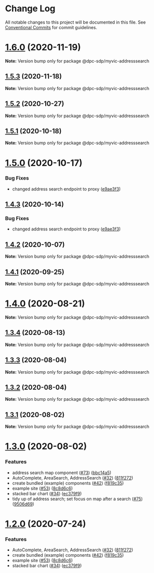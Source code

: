 # Change Log

All notable changes to this project will be documented in this file.
See [Conventional Commits](https://conventionalcommits.org) for commit guidelines.

# [1.6.0](https://github.com/dpc-sdp/myvictoria-vic-gov-au/tree/master/packages/AddressSearch/compare/v1.5.3...v1.6.0) (2020-11-19)

**Note:** Version bump only for package @dpc-sdp/myvic-addresssearch





## [1.5.3](https://github.com/dpc-sdp/myvictoria-vic-gov-au/tree/master/packages/AddressSearch/compare/v1.5.1...v1.5.3) (2020-11-18)

**Note:** Version bump only for package @dpc-sdp/myvic-addresssearch





## [1.5.2](https://github.com/dpc-sdp/myvictoria-vic-gov-au/tree/master/packages/AddressSearch/compare/v1.5.1...v1.5.2) (2020-10-27)

**Note:** Version bump only for package @dpc-sdp/myvic-addresssearch





## [1.5.1](https://github.com/dpc-sdp/myvictoria-vic-gov-au/tree/master/packages/AddressSearch/compare/v1.5.0...v1.5.1) (2020-10-18)

**Note:** Version bump only for package @dpc-sdp/myvic-addresssearch





# [1.5.0](https://github.com/dpc-sdp/myvictoria-vic-gov-au/tree/master/packages/AddressSearch/compare/v1.4.2...v1.5.0) (2020-10-17)


### Bug Fixes

* changed address search endpoint to proxy ([e9ae3f3](https://github.com/dpc-sdp/myvictoria-vic-gov-au/tree/master/packages/AddressSearch/commit/e9ae3f30ac6fa25a2c893f9b27652def1fa8f737))





## [1.4.3](https://github.com/dpc-sdp/myvictoria-vic-gov-au/tree/master/packages/AddressSearch/compare/v1.4.2...v1.4.3) (2020-10-14)


### Bug Fixes

* changed address search endpoint to proxy ([e9ae3f3](https://github.com/dpc-sdp/myvictoria-vic-gov-au/tree/master/packages/AddressSearch/commit/e9ae3f30ac6fa25a2c893f9b27652def1fa8f737))





## [1.4.2](https://github.com/dpc-sdp/myvictoria-vic-gov-au/tree/master/packages/AddressSearch/compare/v1.4.0...v1.4.2) (2020-10-07)

**Note:** Version bump only for package @dpc-sdp/myvic-addresssearch





## [1.4.1](https://github.com/dpc-sdp/myvictoria-vic-gov-au/tree/master/packages/AddressSearch/compare/v1.4.0...v1.4.1) (2020-09-25)

**Note:** Version bump only for package @dpc-sdp/myvic-addresssearch






# [1.4.0](https://github.com/dpc-sdp/myvictoria-vic-gov-au/tree/master/packages/AddressSearch/compare/v1.3.4...v1.4.0) (2020-08-21)

**Note:** Version bump only for package @dpc-sdp/myvic-addresssearch






## [1.3.4](https://github.com/dpc-sdp/myvictoria-vic-gov-au/tree/master/packages/AddressSearch/compare/v1.3.3...v1.3.4) (2020-08-13)

**Note:** Version bump only for package @dpc-sdp/myvic-addresssearch






## [1.3.3](https://github.com/dpc-sdp/myvictoria-vic-gov-au/tree/master/packages/AddressSearch/compare/v1.3.2...v1.3.3) (2020-08-04)

**Note:** Version bump only for package @dpc-sdp/myvic-addresssearch





## [1.3.2](https://github.com/dpc-sdp/myvictoria-vic-gov-au/tree/master/packages/AddressSearch/compare/v1.3.1...v1.3.2) (2020-08-04)

**Note:** Version bump only for package @dpc-sdp/myvic-addresssearch





## [1.3.1](https://github.com/dpc-sdp/myvictoria-vic-gov-au/tree/master/packages/AddressSearch/compare/v1.3.0...v1.3.1) (2020-08-02)

**Note:** Version bump only for package @dpc-sdp/myvic-addresssearch





# [1.3.0](https://github.com/dpc-sdp/myvictoria-vic-gov-au/tree/master/packages/AddressSearch/compare/v1.1.3...v1.3.0) (2020-08-02)


### Features

* address search map component ([#73](https://github.com/dpc-sdp/myvictoria-vic-gov-au/tree/master/packages/AddressSearch/issues/73)) ([bbc14a5](https://github.com/dpc-sdp/myvictoria-vic-gov-au/tree/master/packages/AddressSearch/commit/bbc14a5b569cf8e7b2b4c1c606ba3125529189fb))
* AutoComplete, AreaSearch, AddressSearch ([#32](https://github.com/dpc-sdp/myvictoria-vic-gov-au/tree/master/packages/AddressSearch/issues/32)) ([811f272](https://github.com/dpc-sdp/myvictoria-vic-gov-au/tree/master/packages/AddressSearch/commit/811f272cdd271188b12a575a5ceca3fd96953116))
* create bundled (example) components ([#42](https://github.com/dpc-sdp/myvictoria-vic-gov-au/tree/master/packages/AddressSearch/issues/42)) ([f819c35](https://github.com/dpc-sdp/myvictoria-vic-gov-au/tree/master/packages/AddressSearch/commit/f819c356b2c53f0a75d04542f22d73dae4516569))
* example site ([#53](https://github.com/dpc-sdp/myvictoria-vic-gov-au/tree/master/packages/AddressSearch/issues/53)) ([8c8d6c6](https://github.com/dpc-sdp/myvictoria-vic-gov-au/tree/master/packages/AddressSearch/commit/8c8d6c6e56b8772cdacc303d689358fe74ee791d))
* stacked bar chart ([#34](https://github.com/dpc-sdp/myvictoria-vic-gov-au/tree/master/packages/AddressSearch/issues/34)) ([ec379f9](https://github.com/dpc-sdp/myvictoria-vic-gov-au/tree/master/packages/AddressSearch/commit/ec379f9cd906374508339e16b70147bacafcaf74))
* tidy up of address search; set focus on map after a search ([#75](https://github.com/dpc-sdp/myvictoria-vic-gov-au/tree/master/packages/AddressSearch/issues/75)) ([9506d69](https://github.com/dpc-sdp/myvictoria-vic-gov-au/tree/master/packages/AddressSearch/commit/9506d6948f7d620fe45f01fcf5da7a7ef9e935c3))





# [1.2.0](https://github.com/dpc-sdp/myvictoria-vic-gov-au/tree/master/packages/AddressSearch/compare/v1.1.3...v1.2.0) (2020-07-24)


### Features

* AutoComplete, AreaSearch, AddressSearch ([#32](https://github.com/dpc-sdp/myvictoria-vic-gov-au/tree/master/packages/AddressSearch/issues/32)) ([811f272](https://github.com/dpc-sdp/myvictoria-vic-gov-au/tree/master/packages/AddressSearch/commit/811f272cdd271188b12a575a5ceca3fd96953116))
* create bundled (example) components ([#42](https://github.com/dpc-sdp/myvictoria-vic-gov-au/tree/master/packages/AddressSearch/issues/42)) ([f819c35](https://github.com/dpc-sdp/myvictoria-vic-gov-au/tree/master/packages/AddressSearch/commit/f819c356b2c53f0a75d04542f22d73dae4516569))
* example site ([#53](https://github.com/dpc-sdp/myvictoria-vic-gov-au/tree/master/packages/AddressSearch/issues/53)) ([8c8d6c6](https://github.com/dpc-sdp/myvictoria-vic-gov-au/tree/master/packages/AddressSearch/commit/8c8d6c6e56b8772cdacc303d689358fe74ee791d))
* stacked bar chart ([#34](https://github.com/dpc-sdp/myvictoria-vic-gov-au/tree/master/packages/AddressSearch/issues/34)) ([ec379f9](https://github.com/dpc-sdp/myvictoria-vic-gov-au/tree/master/packages/AddressSearch/commit/ec379f9cd906374508339e16b70147bacafcaf74))
